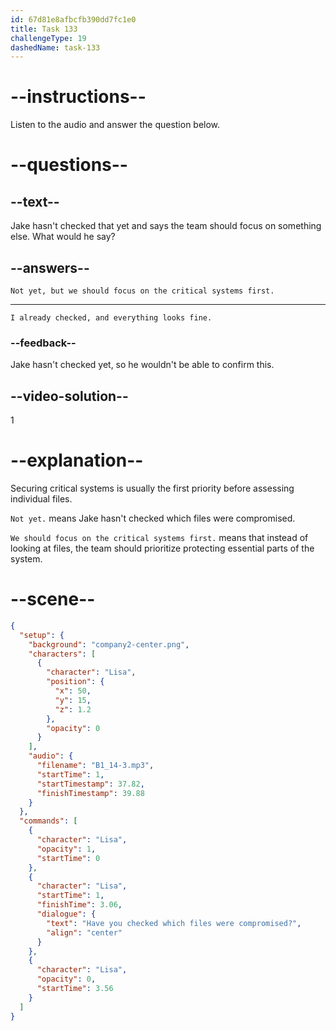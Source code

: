 ```yaml
---
id: 67d81e8afbcfb390dd7fc1e0
title: Task 133
challengeType: 19
dashedName: task-133
---
```


<!-- (audio) Lisa: Have you checked which files were compromised? -->

<!-- SPEAKING -->

# --instructions--

Listen to the audio and answer the question below.

# --questions--

## --text--

Jake hasn't checked that yet and says the team should focus on something else. What would he say?  

## --answers--

`Not yet, but we should focus on the critical systems first.`

---

`I already checked, and everything looks fine.`

### --feedback--

Jake hasn't checked yet, so he wouldn't be able to confirm this.

## --video-solution--

1

# --explanation--

Securing critical systems is usually the first priority before assessing individual files.

`Not yet.` means Jake hasn't checked which files were compromised.

`We should focus on the critical systems first.` means that instead of looking at files, the team should prioritize protecting essential parts of the system.

# --scene--

```json
{
  "setup": {
    "background": "company2-center.png",
    "characters": [
      {
        "character": "Lisa",
        "position": {
          "x": 50,
          "y": 15,
          "z": 1.2
        },
        "opacity": 0
      }
    ],
    "audio": {
      "filename": "B1_14-3.mp3",
      "startTime": 1,
      "startTimestamp": 37.82,
      "finishTimestamp": 39.88
    }
  },
  "commands": [
    {
      "character": "Lisa",
      "opacity": 1,
      "startTime": 0
    },
    {
      "character": "Lisa",
      "startTime": 1,
      "finishTime": 3.06,
      "dialogue": {
        "text": "Have you checked which files were compromised?",
        "align": "center"
      }
    },
    {
      "character": "Lisa",
      "opacity": 0,
      "startTime": 3.56
    }
  ]
}
```
